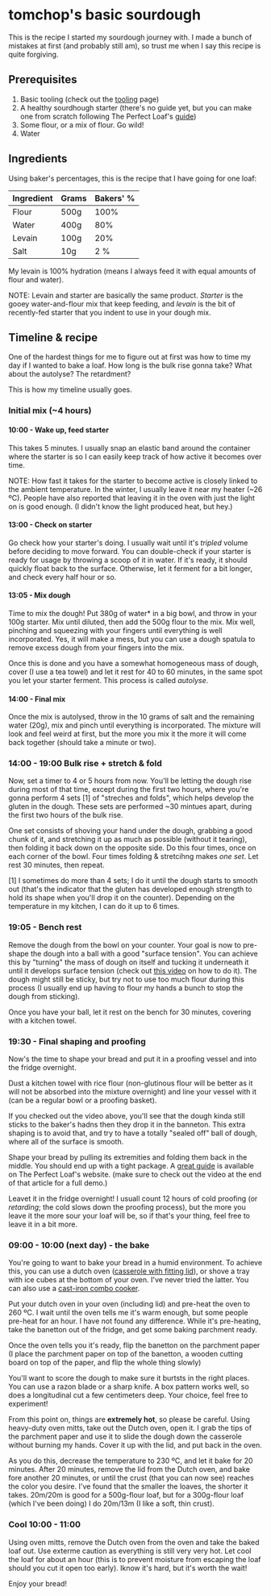 # tomchop's basic sourdough

This is the recipe I started my sourdough journey with. I made a bunch of mistakes at first (and probably still am), so trust me when I say this recipe is quite forgiving.

## Prerequisites

1. Basic tooling (check out the [tooling](tooling.md) page)
2. A healthy sourdhough starter (there's no guide yet, but you can make one from scratch following The Perfect Loaf's [guide](https://www.theperfectloaf.com/7-easy-steps-making-incredible-sourdough-starter-scratch/))
3. Some flour, or a mix of flour. Go wild!
4. Water

## Ingredients

Using baker's percentages, this is the recipe that I have going for one loaf:

| Ingredient | Grams | Bakers' % |
| ---------- | ----- | --------- |
| Flour      | 500g  | 100%      |
| Water      | 400g  | 80%       |
| Levain     | 100g  | 20%       |
| Salt       | 10g   | 2 %       |

My levain is 100% hydration (means I always feed it with equal amounts of flour and water).

NOTE: Levain and starter are basically the same product. _Starter_ is the gooey water-and-flour mix that keep feeding, and _levain_ is the bit of recently-fed starter that you indent to use in your dough mix.

## Timeline & recipe

One of the hardest things for me to figure out at first was how to time my day if I wanted to bake a loaf. How long is the bulk rise gonna take? What about the autolyse? The retardment?

This is how my timeline usually goes.

### Initial mix (~4 hours)

#### 10:00 - Wake up, feed starter

This takes 5 minutes. I usually snap an elastic band around the container where the starter is so I can easily keep track of how active it becomes over time.

NOTE: How fast it takes for the starter to become active is closely linked to the ambient temperature. In the winter, I usually leave it near my heater (~26 ºC). People have also reported that leaving it in the oven with just the light on is good enough. (I didn't know the light produced heat, but hey.)

#### 13:00 - Check on starter

Go check how your starter's doing. I usually wait until it's _tripled_ volume before deciding to move forward. You can double-check if your starter is ready for usage by throwing a scoop of it in water. If it's ready, it should quickly float back to the surface. Otherwise, let it ferment for a bit longer, and check every half hour or so.

#### 13:05 - Mix dough

Time to mix the dough! Put 380g of water* in a big bowl, and throw in your 100g starter. Mix until diluted, then add the 500g flour to the mix. Mix well, pinching and squeezing with your fingers until everything is well incorporated. Yes, it will make a mess, but you can use a dough spatula to remove excess dough from your fingers into the mix.

Once this is done and you have a somewhat homogeneous mass of dough, cover (I use a tea towel) and let it rest for 40 to 60 minutes, in the same spot you let your starter ferment. This process is called _autolyse_.

#### 14:00 - Final mix

Once the mix is autolysed, throw in the 10 grams of salt and the remaining water (20g), mix and pinch until everything is incorporated. The mixture will look and feel weird at first, but the more you mix it the more it will come back together (should take a minute or two).

### 14:00 - 19:00 Bulk rise + stretch & fold

Now, set a timer to 4 or 5 hours from now. You'll be letting the dough rise during most of that time, except during the first two hours, where you're gonna perform 4 sets [1] of "streches and folds", which helps develop the gluten in the dough. These sets are performed ~30 mintues apart, during the first two hours of the bulk rise.

One set consists of shoving your hand under the dough, grabbing a good chunk of it, and stretching it up as much as possible (without it tearing), then folding it back down on the opposite side. Do this four times, once on each corner of the bowl. Four times folding & stretcihng makes *one set*. Let rest 30 minutes, then repeat.

[1] I sometimes do more than 4 sets; I do it until the dough starts to smooth out (that's the indicator that the gluten has developed enough strength to hold its shape when you'll drop it on the counter). Depending on the temperature in my kitchen, I can do it up to 6 times.

### 19:05 - Bench rest

Remove the dough from the bowl on your counter. Your goal is now to pre-shape the dough into a ball with a good "surface tension". You can achieve this by "turning" the mass of dough on itself and tucking it underneath it until it develops surface tension (check out [this video](https://www.youtube.com/watch?v=VuIT0RJDdZ8) on how to do it). The dough might still be sticky, but try not to use too much flour during this process (I usually end up having to flour my hands a bunch to stop the dough from sticking).

Once you have your ball, let it rest on the bench for 30 minutes, covering with a kitchen towel.

### 19:30 - Final shaping and proofing

Now's the time to shape your bread and put it in a proofing vessel and into the fridge overnight.

Dust a kitchen towel with rice flour (non-glutinous flour will be better as it will not be absorbed into the mixture overnight) and line your vessel with it (can be a regular bowl or a proofing basket).

If you checked out the video above, you'll see that the dough kinda still sticks to the baker's hadns then they drop it in the banneton. This extra shaping is to avoid that, and try to have a totally "sealed off" ball of dough, where all of the surface is smooth.

Shape your bread by pulling its extremities and folding them back in the middle. You should end up with a tight package. A [great guide](https://www.theperfectloaf.com/guides/shaping-a-boule/) is available on The Perfect Loaf's website. (make sure to check out the video at the end of that article for a full demo.)

Leavet it in the fridge overnight! I usuall count 12 hours of cold proofing (or _retarding_; the cold slows down the proofing process), but the more you leave it the more sour your loaf will be, so if that's your thing, feel free to leave it in a bit more.

### 09:00 - 10:00 (next day) - the bake

You're going to want to bake your bread in a humid environment. To achieve this, you can use a dutch oven ([casserole with fitting lid](https://www.lecreuset.fr/cocotte-ronde-en-fonte-emaillee)), or shove a tray with ice cubes at the bottom of your oven. I've never tried the latter. You can also use a [cast-iron combo cooker](https://lodgecookware.com.au/cast-iron-3-2-quart-combo-cooker/).

Put your dutch oven in your oven (including lid) and pre-heat the oven to 260 ºC. I wait until the oven tells me it's warm enough, but some people pre-heat for an hour. I have not found any difference. While it's pre-heating, take the banetton out of the fridge, and get some baking parchment ready.

Once the oven tells you it's ready, flip the banetton on the parchment paper (I place the parchment paper on top of the banetton, a wooden cutting board on top of the paper, and flip the whole thing slowly)

You'll want to score the dough to make sure it burtsts in the right places. You can use a razon blade or a sharp knife. A box pattern works well, so does a longitudinal cut a few centimeters deep. Your choice, feel free to experiment!

From this point on, things are **extremely hot**, so please be careful. Using heavy-duty oven mitts, take out the Dutch oven, open it. I grab the tips of the parchment paper and use it to slide the dough down the casserole without burning my hands. Cover it up with the lid, and put back in the oven.

As you do this, decrease the temperature to 230 ºC, and let it bake for 20 minutes. After 20 minutes, remove the lid from the Dutch oven, and bake fore another 20 minutes, or until the crust (that you can now see) reaches the color you desire. I've found that the smaller the loaves, the shorter it takes. 20m/20m is good for a 500g-flour loaf, but for a 300g-flour loaf (which I've been doing) I do 20m/13m (I like a soft, thin crust).

### Cool 10:00 - 11:00

Using oven mitts, remove the Dutch oven from the oven and take the baked loaf out. Use exterme caution as everything is still very very hot. Let cool the loaf for about an hour (this is to prevent moisture from escaping the loaf should you cut it open too early). Iknow it's hard, but it's worth the wait!

Enjoy your bread!
